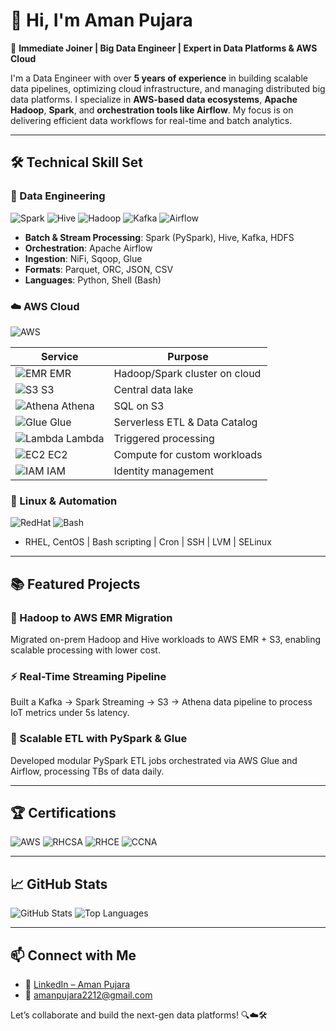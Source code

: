 # 👋 Hi, I'm Aman Pujara

🚀 **Immediate Joiner | Big Data Engineer | Expert in Data Platforms & AWS Cloud**

I'm a Data Engineer with over **5 years of experience** in building scalable data pipelines, optimizing cloud infrastructure, and managing distributed big data platforms. I specialize in **AWS-based data ecosystems**, **Apache Hadoop**, **Spark**, and **orchestration tools like Airflow**. My focus is on delivering efficient data workflows for real-time and batch analytics.

---

## 🛠️ **Technical Skill Set**

### 🧠 Data Engineering
![Spark](https://img.shields.io/badge/Apache%20Spark-F5C518?logo=apachespark&logoColor=white&style=for-the-badge)
![Hive](https://img.shields.io/badge/Apache%20Hive-FDEE21?logo=apachehive&logoColor=black&style=for-the-badge)
![Hadoop](https://img.shields.io/badge/Apache%20Hadoop-66CCFF?logo=apachehadoop&logoColor=white&style=for-the-badge)
![Kafka](https://img.shields.io/badge/Apache%20Kafka-231F20?logo=apachekafka&logoColor=white&style=for-the-badge)
![Airflow](https://img.shields.io/badge/Apache%20Airflow-017CEE?logo=apacheairflow&logoColor=white&style=for-the-badge)

- **Batch & Stream Processing**: Spark (PySpark), Hive, Kafka, HDFS
- **Orchestration**: Apache Airflow
- **Ingestion**: NiFi, Sqoop, Glue
- **Formats**: Parquet, ORC, JSON, CSV
- **Languages**: Python, Shell (Bash)

### ☁️ AWS Cloud
![AWS](https://img.shields.io/badge/AWS-232F3E?logo=amazonaws&logoColor=white&style=for-the-badge)

| Service     | Purpose |
|-------------|---------|
| ![EMR](https://img.shields.io/badge/EMR-blue?style=flat) EMR | Hadoop/Spark cluster on cloud |
| ![S3](https://img.shields.io/badge/S3-orange?style=flat) S3 | Central data lake |
| ![Athena](https://img.shields.io/badge/Athena-darkgreen?style=flat) Athena | SQL on S3 |
| ![Glue](https://img.shields.io/badge/Glue-ff9900?style=flat) Glue | Serverless ETL & Data Catalog |
| ![Lambda](https://img.shields.io/badge/Lambda-orange?style=flat) Lambda | Triggered processing |
| ![EC2](https://img.shields.io/badge/EC2-grey?style=flat) EC2 | Compute for custom workloads |
| ![IAM](https://img.shields.io/badge/IAM-darkblue?style=flat) IAM | Identity management |

### 🐧 Linux & Automation
![RedHat](https://img.shields.io/badge/Red%20Hat%20Linux-E00?logo=redhat&logoColor=white&style=for-the-badge)
![Bash](https://img.shields.io/badge/Bash-121011?logo=gnubash&logoColor=white&style=for-the-badge)

- RHEL, CentOS | Bash scripting | Cron | SSH | LVM | SELinux

---

## 📚 **Featured Projects**

### 🚀 Hadoop to AWS EMR Migration
Migrated on-prem Hadoop and Hive workloads to AWS EMR + S3, enabling scalable processing with lower cost.

### ⚡ Real-Time Streaming Pipeline
Built a Kafka → Spark Streaming → S3 → Athena data pipeline to process IoT metrics under 5s latency.

### 🧱 Scalable ETL with PySpark & Glue
Developed modular PySpark ETL jobs orchestrated via AWS Glue and Airflow, processing TBs of data daily.

---

## 🏆 **Certifications**

![AWS](https://img.shields.io/badge/AWS%20Certified%20Solutions%20Architect%20–%20Associate-232F3E?logo=amazonaws&logoColor=white&style=for-the-badge)
![RHCSA](https://img.shields.io/badge/RHCSA-EE0000?logo=redhat&logoColor=white&style=for-the-badge)
![RHCE](https://img.shields.io/badge/RHCE-EE0000?logo=redhat&logoColor=white&style=for-the-badge)
![CCNA](https://img.shields.io/badge/CCNA-1D9BF0?logo=cisco&logoColor=white&style=for-the-badge)

---

## 📈 **GitHub Stats**

![GitHub Stats](https://github-readme-stats.vercel.app/api?username=pujaraamen&show_icons=true&theme=radical)
![Top Languages](https://github-readme-stats.vercel.app/api/top-langs/?username=pujaraamen&layout=compact&theme=radical)

---

## 📫 **Connect with Me**

- 💼 [LinkedIn – Aman Pujara](https://www.linkedin.com/in/amanpujara)
- 📧 amanpujara2212@gmail.com

Let’s collaborate and build the next-gen data platforms! 🔍☁️🛠️

